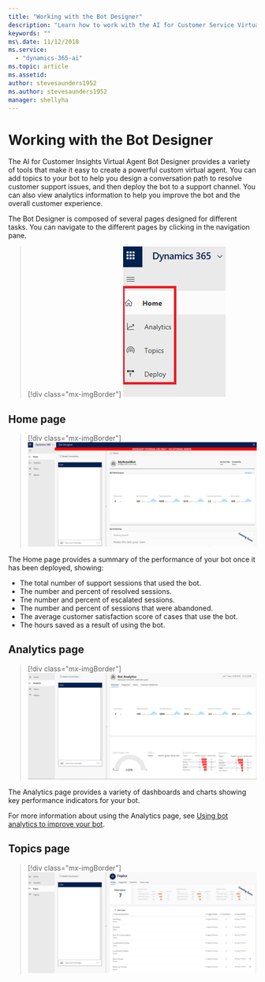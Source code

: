 ```yaml
---
title: "Working with the Bot Designer"
description: "Learn how to work with the AI for Customer Service Virtual Agent Bot Designer."
keywords: ""
ms\.date: 11/12/2018
ms.service:
  - "dynamics-365-ai"
ms.topic: article
ms.assetid: 
author: stevesaunders1952
ms.author: stevesaunders1952
manager: shellyha
---
```


# Working with the Bot Designer

The AI for Customer Insights Virtual Agent Bot Designer provides a variety of tools that make it easy to create a powerful custom virtual agent. You can add topics to your bot to help you design a conversation path to resolve customer support issues, and then deploy the bot to a support channel. You can also view analytics information to help you improve the bot and the overall customer experience.

The Bot Designer is composed of several pages designed for different tasks. You can navigate to the different pages by clicking in the navigation pane.

   > [!div class="mx-imgBorder"]
   > ![Navigation pane](media/bot-designer-1.PNG)

## Home page

   > [!div class="mx-imgBorder"]
   > ![Home page](media/create-bot-3.PNG)

The Home page provides a summary of the performance of your bot once it has been deployed, showing:

* The total number of support sessions that used the bot.
* The number and percent of resolved sessions.
* Tne number and percent of escalated sessions.
* The number and percent of sessions that were abandoned.
* The average customer satisfaction score of cases that use the bot.
* The hours saved as a result of using the bot.

## Analytics page

   > [!div class="mx-imgBorder"]
   > ![Analytics page](media/bot-designer-3.PNG)

The Analytics page provides a variety of dashboards and charts showing key performance indicators for your bot.

For more information about using the Analytics page, see [Using bot analytics to improve your bot](getting-started-analytics.md).

## Topics page

   > [!div class="mx-imgBorder"]
   > ![Analytics page](media/bot-designer-4.PNG)
